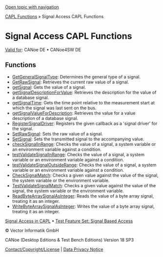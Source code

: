 [Open topic with navigation](../../../../CANoeDEFamily.htm#Topics/CAPLFunctions/SignalAccess/CAPLfunctionsSignalAccessOverview.md)

[CAPL Functions](../CAPLfunctions.md) » Signal Access CAPL Functions

# Signal Access CAPL Functions

[Valid for](../../Shared/FeatureAvailability.md): CANoe DE • CANoe4SW DE

## Functions

- [GetGeneralSignalType](CAPLfunctionGetGeneralSignalType.md): Determines the general type of a signal.
- [GetRawSignal](../Test/Functions/CAPLfunctionGetRawSignal.md): Retrieves the current raw value of a signal.
- [getSignal](../Test/Functions/CAPLfunctionGetSignal.md): Gets the value of a signal.
- [getSignalDescriptionForValue](CAPLfunctionGetSignalDescriptionForValue.md): Retrieves the description for the value of a database signal.
- [getSignalTime](../Test/Functions/CAPLfunctionGetSignalTime.md): Gets the time point relative to the measurement start at which the signal was last sent on the bus.
- [getSignalValueForDescription](CAPLfunctionGetSignalValueForDescription.md): Retrieves the value for a value description of a database signal.
- [RegisterSignalDriver](../Test/Functions/CAPLfunctionRegisterSignalDriver.md): Registers the given callback as a 'signal driver' for the signal.
- [SetRawSignal](../Test/Functions/CAPLfunctionSetRawSignal.md): Sets the raw value of a signal.
- [SetSignal](../Test/Functions/CAPLfunctionSetSignal.md): Sets the transmitted signal to the accompanying value.
- [checkSignalInRange](../Test/Functions/CAPLfunctionCheckSignalInRange.md): Checks the value of a signal, a system variable or an environment variable against a condition.
- [testValidateSignalInRange](../Test/Functions/CAPLfunctionTestValidateSignalInRange.md): Checks the value of a signal, a system variable or an environment variable against a condition.
- [testValidateSignalOutsideRange](../Test/Functions/CAPLfunctionTestValidateSignalOutsideRange.md): Checks the value of a signal, a system variable or an environment variable against a condition.
- [CheckSignalMatch](../Test/Functions/CAPLfunctionCheckSignalMatch.md): Checks a given value against the value of the signal, the system variable or the environment variable.
- [TestValidateSignalMatch](../Test/Functions/CAPLfunctionTestValidateSignalMatch.md): Checks a given value against the value of the signal, the system variable or the environment variable.
- [ReadByteArraySignalAsInteger](CAPLfunctionReadByteArraySignalAsInteger.md): Reads the value of a byte array signal, treating it as an integer.
- [WriteByteArraySignalAsInteger](CAPLfunctionWriteByteArraySignalAsInteger.md): Writes the value of a byte array signal, treating it as an integer.

[Signal Access in CAPL](../../Shared/CAPL/SignalOrientedProgramming/SOPSignalConcept.md) • [Test Feature Set: Signal Based Access](../../CANoeCANalyzer/Test/TestFeatureSet/TFSSignalOrientedAccess.md)

© Vector Informatik GmbH

CANoe (Desktop Editions & Test Bench Editions) Version 18 SP3

[Contact/Copyright/License](../../Shared/ContactCopyrightLicense.md) | [Data Privacy Notice](https://www.vector.com/int/en/company/get-info/privacy-policy/)
